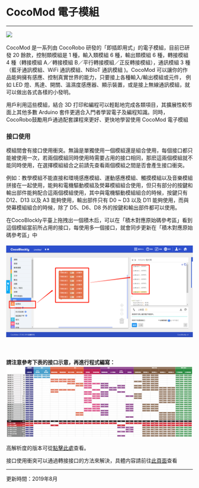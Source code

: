 # CocoMod 電子模組

---

![](../media/about-cocomod.jpg)

CocoMod 是一系列由 CocoRobo 研發的「即插即用式」的電子模組，目前已研發 20 餘款，控制類模組是 1 種，輸入類模組 6 種，輸出類模組 6 種，轉接模組 4 種（轉接模組 A／轉接模組 B／平行轉接模組／正反轉接模組），通訊模組 3 種（藍牙通訊模組、WiFi 通訊模組、NBIoT 通訊模組 )。CocoMod 可以讓你的作品能夠擁有感應、控制真實世界的能力，只要接上各種輸入/輸出模組或元件， 例如 LED 燈、馬達、開關、溫濕度感應器、顯示裝置，或是接上無線通訊模組，就可以做出各式各樣的小發明。

用戶利用這些模組，結合 3D 打印和編程可以輕鬆地完成各類項目，其擴展性較市面上其他多數 Arduino 套件更適合入門者學習電子及編程知識。同時，CocoRobo鼓勵用戶通過配套課程來更好、更快地學習使用 CocoMod 電子模組

### 接口使用

模組間會有接口使用衝突。無論是單獨使用一個模組還是組合使用，每個接口都只能被使用一次，若兩個模組同時使用時需要占用的接口相同，那麽這兩個模組就不能同時使用，在選擇模組組合之前請先查看兩個模組之間是否會產生接口衝突。

例如：教學模組不能直接和環境感應模組、運動感應模組、觸摸模組以及音樂模組拼接在一起使用，能夠和電機驅動模組及熒幕模組組合使用，但只有部分的按鍵和輸出部件能夠配合這兩個模組使用，其中與電機驅動模組組合的時候，按鍵只有 D12、D13 以及 A3 能夠使用，輸出部件只有 D0 ~ D3 以及 D11 能夠使用，而與熒幕模組組合的時候，除了 D5、D6、D8 外的按鍵和輸出部件都可以使用。

在CocoBlockly平臺上拖拽出一個積木后，可以在「積木對應原始碼參考區」看到這個模組當前所占用的接口，每使用多一個接口，就會同步更新在「積木對應原始碼參考區」中

<div style="padding: 5px 0 40px 0;text-align: center;"><img src="../media/serial_exam.png"/></div>

**請注意參考下表的接口示意，再進行程式編寫：**
![](../media/cocorobo-modules-pinout-map_v2.jpg)

高解析度的版本可從[點擊此處](http://cocorobo.hk/downloads/cocorobo-modules-pinout-map_v2.pdf)查看。

接口使用衝突可以通過轉接接口的方法來解決，具體内容請前往[此頁面](/cocomod/pinout-map)查看

---
更新時間：2019年8月
